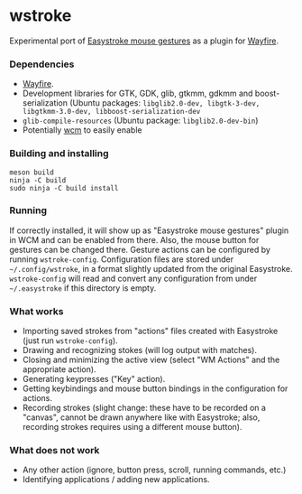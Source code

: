 # wstroke

Experimental port of [Easystroke mouse gestures](https://github.com/thjaeger/easystroke) as a plugin for [Wayfire](https://github.com/WayfireWM/wayfire).

### Dependencies

 - [Wayfire](https://github.com/WayfireWM/wayfire).
 - Development libraries for GTK, GDK, glib, gtkmm, gdkmm and boost-serialization (Ubuntu packages: `libglib2.0-dev, libgtk-3-dev, libgtkmm-3.0-dev, libboost-serialization-dev`
 - `glib-compile-resources` (Ubuntu package: `libglib2.0-dev-bin`)
 - Potentially [wcm](https://github.com/WayfireWM/wcm) to easily enable

### Building and installing

```
meson build
ninja -C build
sudo ninja -C build install
```

### Running

If correctly installed, it will show up as "Easystroke mouse gestures" plugin in WCM and can be enabled from there. Also, the mouse button for gestures can be changed there. Gesture actions can be configured by running `wstroke-config`. Configuration files are stored under `~/.config/wstroke`, in a format slightly updated from the original Easystroke. `wstroke-config` will read and convert any configuration from under `~/.easystroke` if this directory is empty.


### What works

 - Importing saved strokes from "actions" files created with Easystroke (just run `wstroke-config`).
 - Drawing and recognizing stokes (will log output with matches).
 - Closing and minimizing the active view (select "WM Actions" and the appropriate action).
 - Generating keypresses ("Key" action).
 - Getting keybindings and mouse button bindings in the configuration for actions.
 - Recording strokes (slight change: these have to be recorded on a "canvas", cannot be drawn anywhere like with Easystroke; also, recording strokes requires using a different mouse button).
 
### What does not work

 - Any other action (ignore, button press, scroll, running commands, etc.)
 - Identifying applications / adding new applications.

